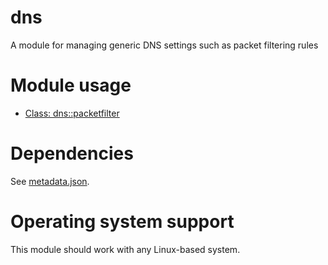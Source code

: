 # dns

A module for managing generic DNS settings such as packet filtering rules

# Module usage

* [Class: dns::packetfilter](manifests/packetfilter.pp)

# Dependencies

See [metadata.json](metadata.json).

# Operating system support

This module should work with any Linux-based system.

